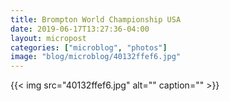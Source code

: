 ```yaml
---
title: Brompton World Championship USA
date: 2019-06-17T13:27:36-04:00
layout: micropost
categories: ["microblog", "photos"]
image: "blog/microblog/40132ffef6.jpg"
---
```


{{< img src="40132ffef6.jpg" alt="" caption="" >}}




